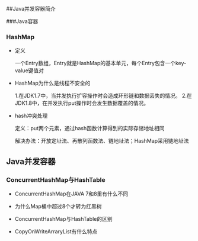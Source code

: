 ##Java并发容器简介

###Java容器

### HashMap

+ 定义

  一个Entry数组，Entry就是HashMap的基本单元，每个Entry包含一个key-value键值对

+ HashMap为什么是线程不安全的

  1.在JDK1.7中，当并发执行扩容操作时会造成环形链和数据丢失的情况。
  2.在JDK1.8中，在并发执行put操作时会发生数据覆盖的情况。

+ hash冲突处理

  定义：put两个元素，通过hash函数计算得到的实际存储地址相同

  解决办法：开放定址法、再散列函数法、链地址法；HashMap采用链地址法

  

  


## Java并发容器


### ConcurrentHashMap与HashTable


+ ConcurrentHashMap在JAVA 7和8里有什么不同

+ 为什么Map桶中超过8个才转为红黑树

+ ConcurrentHashMap与HashTable的区别


+ CopyOnWriteArraryList有什么特点